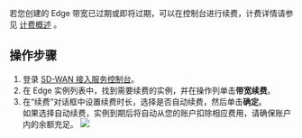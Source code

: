 若您创建的 Edge 带宽已过期或即将过期，可以在控制台进行续费，计费详情请参见 [计费概述](https://cloud.tencent.com/document/product/1277/47314) 。 

## 操作步骤
1. 登录 [SD-WAN 接入服务控制台](https://console.cloud.tencent.com/sas/edge)。
2. 在 Edge 实例列表中，找到需要续费的实例，并在操作列单击**带宽续费**。
3. 在“续费”对话框中设置续费时长，选择是否自动续费，然后单击**确定**。  
如果选择自动续费，实例到期后将自动从您的账户扣除相应费用，请确保账户内的余额充足。
![](https://qcloudimg.tencent-cloud.cn/raw/13f1c634653f4f2ccf15d7c4e13d11f9.png)


